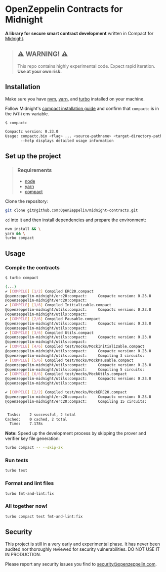 # OpenZeppelin Contracts for Midnight

**A library for secure smart contract development** written in Compact for [Midnight](https://midnight.network/).

> ## ⚠️ WARNING! ⚠️
>
> This repo contains highly experimental code.
> Expect rapid iteration.
> **Use at your own risk.**

## Installation

Make sure you have [nvm](https://github.com/nvm-sh/nvm), [yarn](https://yarnpkg.com/getting-started/install), and [turbo](https://turborepo.com/docs/getting-started/installation) installed on your machine.

Follow Midnight's [compact installation guide](https://docs.midnight.network/develop/tutorial/building/#midnight-compact-compiler) and confirm that `compactc` is in the `PATH` env variable.

```bash
$ compactc

Compactc version: 0.23.0
Usage: compactc.bin <flag> ... <source-pathname> <target-directory-pathname>
       --help displays detailed usage information
```

## Set up the project

> ### Requirements
>
> - [node](https://nodejs.org/)
> - [yarn](https://yarnpkg.com/getting-started/install)
> - [compact](https://docs.midnight.network/develop/tutorial/building/#midnight-compact-compiler)

Clone the repository:

```bash
git clone git@github.com:OpenZeppelin/midnight-contracts.git
```

`cd` into it and then install dependencies and prepare the environment:

```bash
nvm install && \
yarn && \
turbo compact
```

## Usage

### Compile the contracts

```bash
$ turbo compact

(...)
✔ [COMPILE] [1/2] Compiled ERC20.compact
@openzeppelin-midnight/erc20:compact:     Compactc version: 0.23.0
@openzeppelin-midnight/erc20:compact:
✔ [COMPILE] [1/6] Compiled Initializable.compact
@openzeppelin-midnight/utils:compact:     Compactc version: 0.23.0
@openzeppelin-midnight/utils:compact:
✔ [COMPILE] [2/6] Compiled Pausable.compact
@openzeppelin-midnight/utils:compact:     Compactc version: 0.23.0
@openzeppelin-midnight/utils:compact:
✔ [COMPILE] [3/6] Compiled Utils.compact
@openzeppelin-midnight/utils:compact:     Compactc version: 0.23.0
@openzeppelin-midnight/utils:compact:
✔ [COMPILE] [4/6] Compiled test/mocks/MockInitializable.compact
@openzeppelin-midnight/utils:compact:     Compactc version: 0.23.0
@openzeppelin-midnight/utils:compact:     Compiling 3 circuits:
✔ [COMPILE] [5/6] Compiled test/mocks/MockPausable.compact
@openzeppelin-midnight/utils:compact:     Compactc version: 0.23.0
@openzeppelin-midnight/utils:compact:     Compiling 5 circuits:
✔ [COMPILE] [6/6] Compiled test/mocks/MockUtils.compact
@openzeppelin-midnight/utils:compact:     Compactc version: 0.23.0
@openzeppelin-midnight/utils:compact:

✔ [COMPILE] [2/2] Compiled test/mocks/MockERC20.compact
@openzeppelin-midnight/erc20:compact:     Compactc version: 0.23.0
@openzeppelin-midnight/erc20:compact:     Compiling 15 circuits:


 Tasks:    2 successful, 2 total
Cached:    0 cached, 2 total
  Time:    7.178s
```

**Note:** Speed up the development process by skipping the prover and verifier key file generation:

```bash
turbo compact -- --skip-zk
```

### Run tests

```bash
turbo test
```

### Format and lint files

```bash
turbo fmt-and-lint:fix
```

### All together now!
```bash
turbo compact test fmt-and-lint:fix
```

## Security

This project is still in a very early and experimental phase. It has never been audited nor thoroughly reviewed for security vulnerabilities. DO NOT USE IT IN PRODUCTION.

Please report any security issues you find to <security@openzeppelin.com>.
